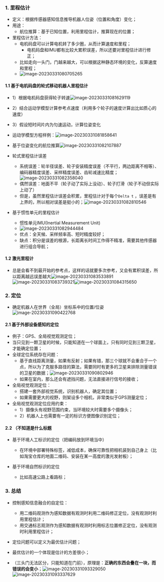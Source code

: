 ### 1. 里程估计

- 定义：根据传感器感知信息推导机器人位姿（位置和角度）变化；
- 用途：
  - 航位推算：基于已知位置，利用里程估计，推算现在的位置；
- 里程估计方法：
  - 电机码盘可以计算电机转了多少圈，从而计算速度和里程；
    - 电机码盘和IMU都有比较大累积误差，所以还要对里程估计进行修正；
  - 比如走向一头门，门越来越大，可以根据这种静态环境的变化，反算速度和里程；
  - ![image-20230331080705265](../img/3.30/image-20230331080705265.png)

#### 1.1 基于电机码盘的轮式移动机器人里程估计

- 1）根据电机码盘获得轮子转速![image-20230331081629119](../img/3.30/image-20230331081629119.png)
- 2）结合运动学模型计算参考点速度（利用多个轮子的速度计算出比如质心的速度）
- 3）假设短时间片内为匀速运动，计算位姿变化
- 运动学模型方程样例：![image-20230331081858641](../img/3.30/image-20230331081858641.png)

- 基于位姿变化的航位推算![image-20230331082107887](../img/3.30/image-20230331082107887.png)

- 轮式里程估计误差
  - 系统误差：轮半径误差、轮子安装精度误差（不平行，两边距离不相等）、编码器精度误差、采样精度误差、齿轮减速比精度；![image-20230331082358040](../img/3.30/image-20230331082358040.png)
  - 偶然误差：地面不平（轮子动了实际上没动）、轮子打滑（轮子不动但实际上动了）
  - 但是，虽然里程估计误差会积累，里程估计对于每个`Delta t` ，误差是有上界的，所以相对误差是挺小的；![image-20230331082810546](../img/3.30/image-20230331082810546.png)

- 基于惯性单元的里程估计
  - 惯性单元IMU(Inertial Measurement Unit)
  - ![image-20230331082944484](../img/3.30/image-20230331082944484.png)
  - 优点：全天候、采样频率高、短时精度较好；
  - 缺点：积分是误差的根源，长距离长时间工作得不精准，需要其他传感器进行组合导航；

#### 1.2 激光里程计
- 总是会看不到最开始的参考点，这样的话就要多次参考，又会有累积误差，所以距离越远误差越大![image-20230331083533891](../img/3.30/image-20230331083533891.png)![image-20230331083739321](../img/3.30/image-20230331083739321.png)![image-20230331084315650](../img/3.30/image-20230331084315650.png)

### 2. 定位

- 确定机器人在世界（全局）坐标系中的位置/位姿![image-20230331090422768](../img/3.30/image-20230331090422768.png)

#### 2.1 基于外部设备感知的定位

- 例子：GPS、全局视觉观测定位；
- 当只见到一颗卫星的时候，只能知道在一个球面上，只有同时见到三颗卫星，才能确定位置；
- 全球定位系统存在问题：
  - 基于直线距离测量，如果有反射；如果有错，那三个球就不会重合于一个点，所以为了克服多路径的算法，需要同时有更多的卫星来排除测量错误的卫星的数据；![image-20230331090802946](../img/3.30/image-20230331090802946.png)
  - 如果在室内，那么还会有遮挡问题，无法直接进行信号的接收；
- 全局视觉观测定位：
  - 搭建一套外部视觉系统，识别机器人，确定其位置；
  - 如果需要更大的视野，则架设多个相机，非常类似于GPS测量定位；
- 全局视觉观测定位应用约束：
  - 1）摄像头有视野范围约束，当环境较大时需要多个摄像头；
  - 2）机器人上也需要有一定的标识方便图像识别定位；

#### 2.2 （不知道是什么标题

- 基于环境人工标识的定位（把编码放到环境当中）

  - 在环境中部署特殊标签，减低成本，确保可靠性把相机装到自己身上（比如淘宝仓库的地面二维码、安装在某一高度的激光发射板）；

- 基于环境自然标识的定位

  - 比如高速公路上看路标；
  
### 3. 总结
- 控制感知信息融合的自定位：
  - 用二维码观测作为感知数据有观测时利用二维码修正定位，没有观测时利用里程估计；
  - 用交通标志观测作为感知数据有观测时利用标志位置修正定位，没有观测时利用里程估计；

- 定位问题可以定义为最优估计问题；
- 最优估计的一个体现是估计的方差很小；

- （三头门无法区分，只能知道在门前），原理是：**正确的东西会叠在一块，而错误的会变小**；![image-20230331093329050](../img/3.30/image-20230331093329050.png)![image-20230331093337629](../img/3.30/image-20230331093337629.png)
